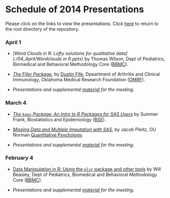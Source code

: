 Schedule of 2014 Presentations
============

Please click on the links to view the presentations. Click [here](./../) to return to the root directory of the repository.
### April 1
 * *[Word Clouds in R: Lofty solutions for qualitative data](./04_April/Wordclouds in R.pptx)* by Thomas Wilson, Dept of Pediatrics, Biomedical and Behavioral Methodology Core ([BBMC](http://ouhsc.edu/BBMC/)).
 * *[The Fifer Package](https://github.com/dustinfife/fifer)*, by [Dustin Fife](https://github.com/dustinfife/fifer), Dpeartment of Arthritis and Clinical Immunology, Oklahoma Medical Research Foundation ([OMRF](http://omrf.org/)).
 
 * *Presentations and supplemental [material](./04_April/) for the meeting*.
### March 4
 * *[The `kaps` Package: An Intro to R Packages for SAS Users](./03_March/FrankAnIntroToRPackagesForSasUsers-2014-03.pptx)* by Summer Frank, Biostatistics and Epidemiology ([BSE](http://coph.ouhsc.edu/departments/bse/)).
 * *[Missing Data and Multiple Imputation with SAS](./03_March/PleitzProcMI-2014-03.pptx)*, by Jacob Pleitz, OU Norman [Quantitative Psychology](http://www.ou.edu/cas/psychology/people/students.html).
 
 * *Presentations and supplemental [material](./03_March/) for the meeting*.
 
### February 4 
 * [Data Manipulation in R: Using the `plyr` package and other tools](http://htmlpreview.github.io/?https://raw.github.com/OuhscBbmc/StatisticalComputing/master/2014_Presentations/02_February/BeasleyScugPlyr2013-02.html#/) by Will Beasley, Dept of Pediatrics, Biomedical and Behavioral Methodology Core ([BBMC](http://ouhsc.edu/BBMC/)).

 * *Presentations and supplemental [material](./02_February/) for the meeting*.
